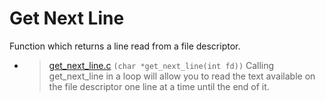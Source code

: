 # Get Next Line
Function which returns a line read from a file descriptor.

* > [get_next_line.c](/get_next_line.c) `(char *get_next_line(int fd))` Calling  get_next_line in a loop will allow you to read the text
available on the file descriptor one line at a time until the end of it.
